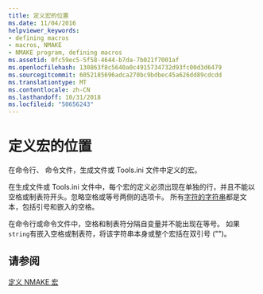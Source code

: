 ```yaml
---
title: 定义宏的位置
ms.date: 11/04/2016
helpviewer_keywords:
- defining macros
- macros, NMAKE
- NMAKE program, defining macros
ms.assetid: 0fc59ec5-5f58-4644-b7da-7b021f7001af
ms.openlocfilehash: 130863f8c5640a0c4915734732d93fc00d3d6479
ms.sourcegitcommit: 6052185696adca270bc9bdbec45a626dd89cdcdd
ms.translationtype: MT
ms.contentlocale: zh-CN
ms.lasthandoff: 10/31/2018
ms.locfileid: "50656243"
---
```

# <a name="where-to-define-macros"></a>定义宏的位置

在命令行、 命令文件，生成文件或 Tools.ini 文件中定义的宏。

在生成文件或 Tools.ini 文件中，每个宏的定义必须出现在单独的行，并且不能以空格或制表符开头。忽略空格或等号两侧的选项卡。 所有[字符的字符串](../build/defining-an-nmake-macro.md)都是文本，包括引号和嵌入的空格。

在命令行或命令文件中，空格和制表符分隔自变量并不能出现在等号。 如果`string`有嵌入空格或制表符，将该字符串本身或整个宏括在双引号 ("")。

## <a name="see-also"></a>请参阅

[定义 NMAKE 宏](../build/defining-an-nmake-macro.md)